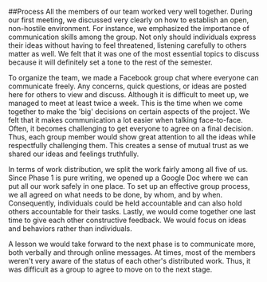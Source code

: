 ##Process
All the members of our team worked very well together. During our first meeting, we discussed very clearly on how to establish an open, non-hostile environment. For instance, we emphasized the importance of communication skills among the group. Not only should individuals express their ideas without having to feel threatened, listening carefully to others matter as well. We felt that it was one of the most essential topics to discuss because it will definitely set a tone to the rest of the semester. 


To organize the team, we made a Facebook group chat where everyone can communicate freely. Any concerns, quick questions, or ideas are posted here for others to view and discuss. Although it is difficult to meet up, we managed to meet at least twice a week. This is the time when we come together to make the 'big' decisions on certain aspects of the project. We felt that it makes communication a lot easier when talking face-to-face. Often, it becomes challenging to get everyone to agree on a final decision. Thus, each group member would show great attention to all the ideas while respectfully challenging them. This creates a sense of mutual trust as we shared our ideas and feelings truthfully. 


In terms of work distribution, we split the work fairly among all five of us. Since Phase 1 is pure writing, we opened up a Google Doc where we can put all our work safely in one place. To set up an effective group process, we all agreed on what needs to be done, by whom, and by when. Consequently, individuals could be held accountable and can also hold others accountable for their tasks. Lastly, we would come together one last time to give each other constructive feedback. We would focus on ideas and behaviors rather than individuals.


A lesson we would take forward to the next phase is to communicate more, both verbally and through online messages. At times, most of the members weren't very aware of the status of each other's distributed work. Thus, it was difficult as a group to agree to move on to the next stage.
